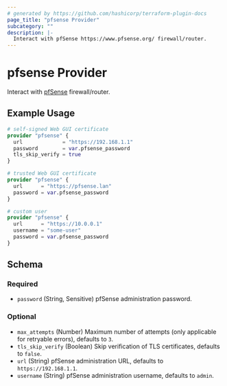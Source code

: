 ```yaml
---
# generated by https://github.com/hashicorp/terraform-plugin-docs
page_title: "pfsense Provider"
subcategory: ""
description: |-
  Interact with pfSense https://www.pfsense.org/ firewall/router.
---
```


# pfsense Provider

Interact with [pfSense](https://www.pfsense.org/) firewall/router.

## Example Usage

```terraform
# self-signed Web GUI certificate
provider "pfsense" {
  url             = "https://192.168.1.1"
  password        = var.pfsense_password
  tls_skip_verify = true
}

# trusted Web GUI certificate
provider "pfsense" {
  url      = "https://pfsense.lan"
  password = var.pfsense_password
}

# custom user
provider "pfsense" {
  url      = "https://10.0.0.1"
  username = "some-user"
  password = var.pfsense_password
}
```

<!-- schema generated by tfplugindocs -->
## Schema

### Required

- `password` (String, Sensitive) pfSense administration password.

### Optional

- `max_attempts` (Number) Maximum number of attempts (only applicable for retryable errors), defaults to `3`.
- `tls_skip_verify` (Boolean) Skip verification of TLS certificates, defaults to `false`.
- `url` (String) pfSense administration URL, defaults to `https://192.168.1.1`.
- `username` (String) pfSense administration username, defaults to `admin`.
